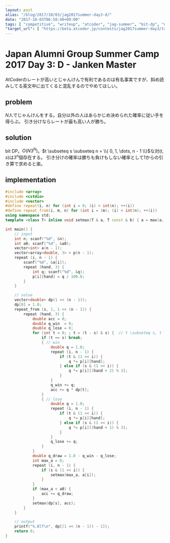 ```yaml
---
layout: post
alias: "/blog/2017/10/03/jag2017summer-day3-d/"
date: "2017-10-03T06:58:40+09:00"
tags: [ "competitive", "writeup", "atcoder", "jag-summer", "bit-dp", "dp" ]
"target_url": [ "https://beta.atcoder.jp/contests/jag2017summer-day3/tasks/jag2017summer_day3_d" ]
---
```


# Japan Alumni Group Summer Camp 2017 Day 3: D - Janken Master

AtCoderのレートが高いとじゃんけんで有利であるのは有名事実ですが、斜め読みしてる英文中に出てくると混乱するのでやめてほしい。

## problem

$N$人でじゃんけんをする。自分以外の人はあらかじめ決められた確率に従い手を得らぶ。
引き分けならレートが最も高い人が勝ち。

## solution

bit DP。$O(N3^N)$。$t \subseteq s \subseteq n = \\{ 0, 1, \dots, n - 1 \\}$な対$(t, s)$は$3^n$個存在する。
引き分けの確率は勝ちも負けもしない確率として$1$からの引き算で求めると楽。

## implementation

``` c++
#include <array>
#include <cstdio>
#include <vector>
#define repeat(i, n) for (int i = 0; (i) < int(n); ++(i))
#define repeat_from(i, m, n) for (int i = (m); (i) < int(n); ++(i))
using namespace std;
template <class T> inline void setmax(T & a, T const & b) { a = max(a, b); }

int main() {
    // input
    int n; scanf("%d", &n);
    int a0; scanf("%d", &a0);
    vector<int> a(n - 1);
    vector<array<double, 3> > p(n - 1);
    repeat (i, n - 1) {
        scanf("%d", &a[i]);
        repeat (hand, 3) {
            int q; scanf("%d", &q);
            p[i][hand] = q / 100.0;
        }
    }

    // solve
    vector<double> dp(1 << (n - 1));
    dp[0] = 1.0;
    repeat_from (s, 1, 1 << (n - 1)) {
        repeat (hand, 3) {
            double acc = 0;
            double q_win  = 0;
            double q_lose = 0;
            for (int t = 0; ; t = (t - s) & s) {  // t \subseteq s, t \ne s
                if (t == s) break;
                { // win
                    double q = 1.0;
                    repeat (i, n - 1) {
                        if (t & (1 << i)) {
                            q *= p[i][hand];
                        } else if (s & (1 << i)) {
                            q *= p[i][(hand + 2) % 3];
                        }
                    }
                    q_win += q;
                    acc += q * dp[t];
                }
                { // lose
                    double q = 1.0;
                    repeat (i, n - 1) {
                        if (t & (1 << i)) {
                            q *= p[i][hand];
                        } else if (s & (1 << i)) {
                            q *= p[i][(hand + 1) % 3];
                        }
                    }
                    q_lose += q;
                }
            }
            double q_draw = 1.0 - q_win - q_lose;
            int max_a = 0;
            repeat (i, n - 1) {
                if (s & (1 << i)) {
                    setmax(max_a, a[i]);
                }
            }
            if (max_a < a0) {
                acc += q_draw;
            }
            setmax(dp[s], acc);
        }
    }

    // output
    printf("%.8lf\n", dp[(1 << (n - 1)) - 1]);
    return 0;
}
```
